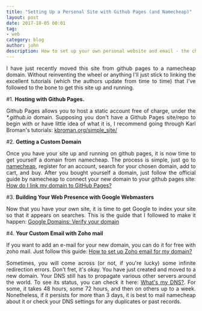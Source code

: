 ```yaml
---
title: "Setting Up a Personal Site with Github Pages (and Namecheap)"
layout: post
date: 2017-10-05 00:01
tag:
- web
category: blog
author: john
description: How to set up your own personal website and email - the cheapskate way. 
---
```


<p align="justify">I have just recently moved this site from github pages to a namecheap domain. Without reinventing the wheel or anything I'll just stick to linking the excellent tutorials (which the authors update from time to time) that I've followed to the bone to get this site up and running.</p>

<p align="justify">#1. <strong>Hosting with Github Pages. </strong></p> 
<p align="justify">Github Pages allows you to host a static account free of charge, under the <i>*.github.io</i> domain. Supposing you don't have a Github Pages site/repo to begin with or have little idea of what it is, I recommend going through Karl Broman's tutorials: <a href="http://kbroman.org/simple_site/">kbroman.org/simple_site/</a></p>

<p align="justify">#2. <strong>Getting a Custom Domain</strong></p>
<p align="justify">Once you have your site up and running on github pages, it is now time to get yourself a domain from namecheap. The process is simple, just go to <a href="https://www.namecheap.com">namecheap</a>, register for an account, search for your chosen domain, add to cart, and buy. After you bought yourself a domain, just follow the official guide by namecheap to connect your new domain to your github pages site: <a href="https://www.namecheap.com/support/knowledgebase/article.aspx/9645/2208/how-do-i-link-my-domain-to-github-pages">How do I link my domain to GitHub Pages?</a></p>

<p align="justify">#3. <strong>Building Your Web Presence with Google Webmasters</strong></p>
<p align="justify">Now that you have your own site, it is time to get Google to index your site so that it appears on searches. This is the guide that I followed to make it happen: <a href="https://support.google.com/a/answer/6248925?hl=en">Google Domains: Verify your domain</a></p>

<p align="justify">#4. <strong>Your Custom Email with Zoho mail</strong></p>
<p align="justify">If you want to add an e-mail for your new domain, you can do it for free with zoho mail. Just follow this guide: <a href="https://www.namecheap.com/support/knowledgebase/article.aspx/9758/2208/how-to-set-up-zoho-email-for-my-domain">How to set up Zoho email for my domain?</a></p>

<p align="justify">Sometimes, you will come across (or not, if you're lucky) some infinite redirection errors. Don't fret, it's okay. You have just created and moved to a new domain. Your DNS still has to propagate various other servers around the world. To see its status, you can check it here: <a href="https://www.whatsmydns.net">What's my DNS?</a>. For some, it takes 48 hours, some 72 hours, and then on others up to a week. Nonetheless, if it persists for more than 3 days, it is best to mail namecheap about it or check your DNS settings for any duplicates or past records.</p>
